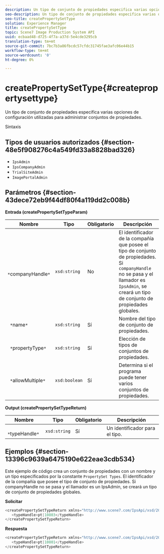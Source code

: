 ```yaml
---
description: Un tipo de conjunto de propiedades especifica varias opciones de configuración utilizadas para administrar conjuntos de propiedades.
seo-description: Un tipo de conjunto de propiedades especifica varias opciones de configuración utilizadas para administrar conjuntos de propiedades.
seo-title: createPropertySetType
solution: Experience Manager
title: createPropertySetType
topic: Scene7 Image Production System API
uuid: ecbaad48-d725-4f7a-a37d-5e4cde3295cb
translation-type: tm+mt
source-git-commit: 7bc7b3a86fbcdc57cfdc31745fae3afc06e44b15
workflow-type: tm+mt
source-wordcount: '0'
ht-degree: 0%

---
```



# createPropertySetType{#createpropertysettype}

Un tipo de conjunto de propiedades especifica varias opciones de configuración utilizadas para administrar conjuntos de propiedades.

Sintaxis

## Tipos de usuarios autorizados {#section-48e5f908276c4a549fd33a8828bad326}

* `IpsAdmin`
* `IpsCompanyAdmin`
* `TrialSiteAdmin`
* `ImagePortalAdmin`

## Parámetros {#section-43dece72eb9f44df80f4a119dd2c008b}

**Entrada (createPropertySetTypeParam)**

| Nombre | Tipo | Obligatorio | Descripción |
|---|---|---|---|
| ` *`companyHandle`*` | `xsd:string` | No | El identificador de la compañía que posee el tipo de conjunto de propiedades. Si `companyHandle` no se pasa y el llamador es `IpsAdmin`, se creará un tipo de conjunto de propiedades globales. |
| ` *`name`*` | `xsd:string` | Sí | Nombre del tipo de conjunto de propiedades. |
| ` *`propertyType`*` | `xsd:string` | Sí | Elección de tipos de conjuntos de propiedades. |
| ` *`allowMultiple`*` | `xsd:boolean` | Sí | Determina si el programa puede tener varios conjuntos de propiedades. |

**Output (createPropertySetTypeReturn)**

| Nombre | Tipo | Obligatorio | Descripción |
|---|---|---|---|
| ` *`typeHandle`*` | `xsd:string` | Sí | Un identificador para el tipo. |

## Ejemplos {#section-13396c9639a6475190e622eae3cdb534}

Este ejemplo de código crea un conjunto de propiedades con un nombre y un tipo especificados por la constante `PropertySet Types`. El identificador de la compañía que posee el tipo de conjunto de propiedades. Si companyHandle no se pasa y el llamador es un IpsAdmin, se creará un tipo de conjunto de propiedades globales.

**Solicitar**

```java
<createPropertySetTypeReturn xmlns="http://www.scene7.com/IpsApi/xsd/2008-01-15">
   <typeHandle>pt|10803</typeHandle>
</createPropertySetTypeReturn>
```

**Respuesta**

```java
<createPropertySetTypeReturn xmlns="http://www.scene7.com/IpsApi/xsd/2008-01-15">
   <typeHandle>pt|10801</typeHandle>
</createPropertySetTypeReturn>
```

